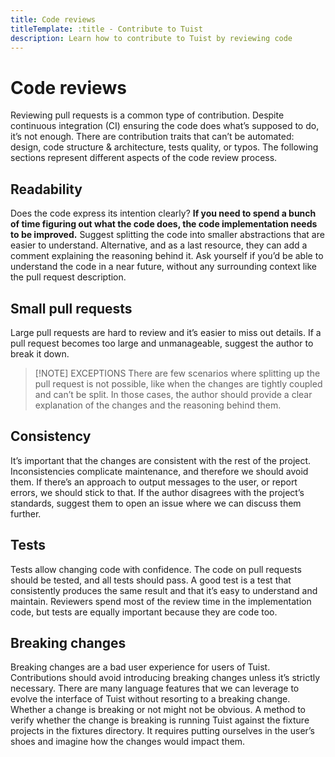 ```yaml
---
title: Code reviews
titleTemplate: :title - Contribute to Tuist
description: Learn how to contribute to Tuist by reviewing code
---
```


<h1 id="code-reviews">Code reviews</h1>

Reviewing pull requests is a common type of contribution. Despite continuous integration (CI) ensuring the code does what’s supposed to do, it’s not enough. There are contribution traits that can’t be automated: design, code structure & architecture, tests quality, or typos. The following sections represent different aspects of the code review process.

<h2 id="readability">Readability</h2>

Does the code express its intention clearly? **If you need to spend a bunch of time figuring out what the code does, the code implementation needs to be improved.** Suggest splitting the code into smaller abstractions that are easier to understand. Alternative, and as a last resource, they can add a comment explaining the reasoning behind it. Ask yourself if you’d be able to understand the code in a near future, without any surrounding context like the pull request description.

<h2 id="small-pull-requests">Small pull requests</h2>

Large pull requests are hard to review and it’s easier to miss out details. If a pull request becomes too large and unmanageable, suggest the author to break it down.

> [!NOTE] EXCEPTIONS
> There are few scenarios where splitting up the pull request is not possible, like when the changes are tightly coupled and can’t be split. In those cases, the author should provide a clear explanation of the changes and the reasoning behind them.

<h2 id="consistency">Consistency</h2>

It’s important that the changes are consistent with the rest of the project. Inconsistencies complicate maintenance, and therefore we should avoid them. If there’s an approach to output messages to the user, or report errors, we should stick to that. If the author disagrees with the project’s standards, suggest them to open an issue where we can discuss them further.

<h2 id="tests">Tests</h2>

Tests allow changing code with confidence. The code on pull requests should be tested, and all tests should pass. A good test is a test that consistently produces the same result and that it’s easy to understand and maintain. Reviewers spend most of the review time in the implementation code, but tests are equally important because they are code too.

<h2 id="breaking-changes">Breaking changes</h2>

Breaking changes are a bad user experience for users of Tuist. Contributions should avoid introducing breaking changes unless it’s strictly necessary. There are many language features that we can leverage to evolve the interface of Tuist without resorting to a breaking change. Whether a change is breaking or not might not be obvious. A method to verify whether the change is breaking is running Tuist against the fixture projects in the fixtures directory. It requires putting ourselves in the user’s shoes and imagine how the changes would impact them.
